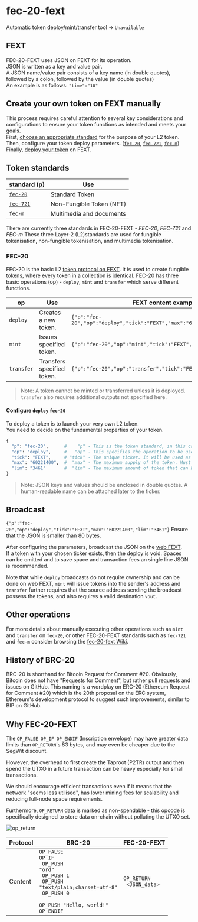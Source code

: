 # fec-20-fext

Automatic token deploy/mint/transfer tool ->  `Unavailable`

## FEXT
FEC-20-FEXT uses JSON on FEXT for its operation.  
JSON is written as a key and value pair.  
A JSON name/value pair consists of a key name (in double quotes), followed by a colon, followed by the value (in double quotes)  
An example is as follows: `"time":"10"`

## Create your own token on FEXT manually
This process requires careful attention to several key considerations and configurations to ensure your token functions as intended and meets your goals.  
First, [choose an appropriate standard](#token-standards) for the purpose of your L2 token.  
Then, configure your token deploy parameters. ([`fec-20`](#deploy-fec-20), [`fec-721`](#deploy-fec-721), [`fec-m`](#deploy-fec-m))
Finally, [deploy your token](#broadcast) on FEXT.

## Token standards 
| standard (p) | Use |
|--------------|-----|
| [`fec-20`](#fec-20)     | Standard Token |
| [`fec-721`](#fec-721)    | Non-Fungible Token (NFT) |
| [`fec-m`](#fec-m)      | Multimedia and documents |

There are currently three standards in FEC-20-FEXT - *FEC-20*, *FEC-721* and *FEC-m*
These three Layer-2 (L2)standards are used for fungible tokenisation, non-fungible tokenisation, and multimedia tokenisation.

### FEC-20
FEC-20 is the basic L2 [token protocol on FEXT](https://ferritecoin.org/fext). It is used to create fungible tokens, where every token in a collection is identical.
FEC-20 has three basic operations (op) - `deploy`, `mint` and `transfer` which serve different functions.

| op | Use | FEXT content example |
|----|-----|---------|
| `deploy`   | Creates a new token.       | `{"p":"fec-20","op":"deploy","tick":"FEXT","max":"60221400","lim":"3461"}` |
| `mint`     | Issues specified token.    | `{"p":"fec-20","op":"mint","tick":"FEXT","amt":"3461"}` |
| `transfer` | Transfers specified token. | `{"p":"fec-20","op":"transfer","tick":"FEXT","amt":"500"}` |
> Note: A token cannot be minted or transferred unless it is deployed. `transfer` also requires additional outputs not specified here.

#### Configure `deploy` `fec-20`
To deploy a token is to launch your very own L2 token.  
You need to decide on the fundamental properties of your token.
```python
{
  "p": "fec-20",      #    "p" - This is the token standard, in this case "fec-20" or Standard Token.
  "op": "deploy",     #   "op" - This specifies the operation to be used in this case "deploy"
  "tick": "FEXT",     # "tick" - The unique ticker. It will be used as an identifier for your token.
  "max": "60221400",  #  "max" - The maximum supply of the token. Must be an integer.
  "lim": "3461"       #  "lim" - The maximum amount of token that can be issued in a single mint operation. Must be an integer.
}
```
> Note: JSON keys and values should be enclosed in double quotes. A human-readable name can be attached later to the ticker.


## Broadcast
`{"p":"fec-20","op":"deploy","tick":"FEXT","max":"60221400","lim":"3461"}`
Ensure that the JSON is smaller than 80 bytes.  

After configuring the parameters, broadcast the JSON on the [web FEXT](https://ferritecoin.org/fext).  
If a token with your chosen ticker exists, then the deploy is void.
Spaces can be omitted and to save space and transaction fees an single line JSON is recommended.    

Note that while `deploy` broadcasts do not require ownership and can be done on web FEXT, `mint` will issue tokens into the sender's address and `transfer` further requires that the source address sending the broadcast possess the tokens, and also requires a valid destination `vout`.

## Other operations
For more details about manually executing other operations such as `mint` and `transfer` on `fec-20`, or other FEC-20-FEXT standards such as `fec-721` and `fec-m` consider browsing the [fec-20-fext Wiki](https://github.com/koh-gt/fec-20-fext/wiki).

## History of BRC-20

BRC-20 is shorthand for Bitcoin Request for Comment #20. Obviously, Bitcoin does not have "Requests for Comment", but rather pull requests and issues on GitHub. 
This naming is a wordplay on ERC-20 (Ethereum Request for Comment #20) which is the 20th proposal on the ERC system, Ethereum's development protocol to suggest such improvements, similar to BIP on GitHub.

## Why FEC-20-FEXT

The `OP_FALSE OP_IF OP_ENDIF` (Inscription envelope) may have greater data limits than `OP_RETURN`'s 83 bytes, and may even be cheaper due to the SegWit discount.  

However, the overhead to first create the Taproot (P2TR) output and then spend the UTXO in a future transaction can be heavy especially for small transactions.  

We should encourage efficient transactions even if it means that the network "seems less utilised", has lower mining fees for scalability and reducing full-node space requirements.   

Furthermore, `OP_RETURN` data is marked as non-spendable - this opcode is specifically designed to store data on-chain without polluting the UTXO set.

![op_return](https://github.com/user-attachments/assets/5e619c4d-6852-446d-a4fa-2cf9e5d5ab0a)

| Protocol | BRC-20 | FEC-20-FEXT |
|----------|--------|-------------|
| Content | <code>OP_FALSE</code><br><code>OP_IF</code><br><code>  OP_PUSH "ord"</code><br><code>  OP_PUSH 1</code><br><code>  OP_PUSH "text/plain;charset=utf-8"</code><br><code>  OP_PUSH 0</code><br><code>  OP_PUSH "Hello, world!"</code><br><code>OP_ENDIF</code> | <code>OP_RETURN</code><br><code>  <JSON_data></code>
